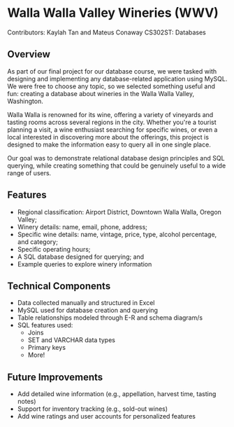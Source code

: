 # Walla Walla Valley Wineries (WWV)
Contributors: Kaylah Tan and Mateus Conaway
CS302ST: Databases

## Overview
As part of our final project for our database course, we were tasked with designing and implementing any database-related application using MySQL. We were free to choose any topic, so we selected something useful and fun: creating a database about wineries in the Walla Walla Valley, Washington.

Walla Walla is renowned for its wine, offering a variety of vineyards and tasting rooms across several regions in the city. Whether you're a tourist planning a visit, a wine enthusiast searching for specific wines, or even a local interested in discovering more about the offerings, this project is designed to make the information easy to query all in one single place.

Our goal was to demonstrate relational database design principles and SQL querying, while creating something that could be genuinely useful to a wide range of users. 

## Features
- Regional classification: Airport District, Downtown Walla Walla, Oregon Valley;
- Winery details: name, email, phone, address;
- Specific wine details: name, vintage, price, type, alcohol percentage, and category;
- Specific operating hours;
- A SQL database designed for querying; and
- Example queries to explore winery information

## Technical Components
- Data collected manually and structured in Excel
- MySQL used for database creation and querying
- Table relationships modeled through E-R and schema diagram/s
- SQL features used:
  - Joins
  - SET and VARCHAR data types
  - Primary keys
  - More! 

## Future Improvements
- Add detailed wine information (e.g., appellation, harvest time, tasting notes)
- Support for inventory tracking (e.g., sold-out wines)
- Add wine ratings and user accounts for personalized features
